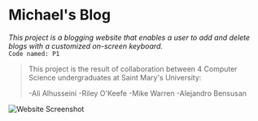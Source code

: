 # Michael's Blog
*This project is a blogging website that enables a user to add and delete blogs with a customized on-screen keyboard.*                        
`Code named: P1`

> This project is the result of collaboration between 4 Computer Science undergraduates at Saint Mary's University:
> 
> -Ali Alhusseini
> -Riley O'Keefe
> -Mike Warren
> -Alejandro Bensusan

![Website Screenshot](https://github.com/ali-alhusseini/P1/blob/master/Pictures/screenshot.png?raw=true)
